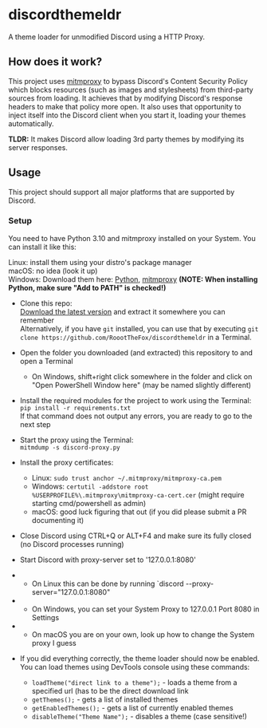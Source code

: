 # discordthemeldr
A theme loader for unmodified Discord using a HTTP Proxy.

<h2>How does it work?</h2>

This project uses [mitmproxy](https://github.com/mitmproxy/mitmproxy) to bypass Discord's Content Security Policy
which blocks resources (such as images and stylesheets) from third-party sources from loading.
It achieves that by modifying Discord's response headers to make that policy more open. It also uses that opportunity
to inject itself into the Discord client when you start it, loading your themes automatically.

**TLDR:** It makes Discord allow loading 3rd party themes by modifying its server responses.

<h2>Usage</h2>

This project should support all major platforms that are supported by Discord.

<h3>Setup</h3>

You need to have Python 3.10 and mitmproxy installed on your System. You can install it like this:

Linux: install them using your distro's package manager<br>
macOS: no idea (look it up)<br>
Windows: Download them here: [Python](https://www.python.org/downloads/windows/), [mitmproxy](https://mitmproxy.org/)
**(NOTE: When installing Python, make sure "Add to PATH" is checked!)**


- Clone this repo:<br>[Download the latest version](https://github.com/RoootTheFox/discordthemeldr/archive/refs/heads/main.zip)
and extract it somewhere you can remember<br>
Alternatively, if you have `git` installed, you can use that by executing `git clone https://github.com/RoootTheFox/discordthemeldr` in a Terminal.

- Open the folder you downloaded (and extracted) this repository to and open a Terminal<br>
  - On Windows, shift+right click somewhere in the folder and click on "Open PowerShell Window here" (may be named slightly different)

- Install the required modules for the project to work using the Terminal:<br>
`pip install -r requirements.txt`<br>
If that command does not output any errors, you are ready to go to the next step

- Start the proxy using the Terminal:<br>
`mitmdump -s discord-proxy.py`<br>

- Install the proxy certificates:
  - Linux: `sudo trust anchor ~/.mitmproxy/mitmproxy-ca.pem`
  - Windows: `certutil -addstore root %USERPROFILE%\.mitmproxy\mitmproxy-ca-cert.cer` (might require starting cmd/powershell as admin)
  - macOS: good luck figuring that out (if you did please submit a PR documenting it)

- Close Discord using CTRL+Q or ALT+F4 and make sure its fully closed (no Discord processes running)

- Start Discord with proxy-server set to '127.0.0.1:8080'
- - On Linux this can be done by running `discord --proxy-server="127.0.0.1:8080"
- - On Windows, you can set your System Proxy to 127.0.0.1 Port 8080 in Settings
- - On macOS you are on your own, look up how to change the System proxy I guess

- If you did everything correctly, the theme loader should now be enabled. You can load themes using DevTools console using these commands:
  - `loadTheme("direct link to a theme");` - loads a theme from a specified url (has to be the direct download link
  - `getThemes();` - gets a list of installed themes
  - `getEnabledThemes();` - gets a list of currently enabled themes
  - `disableTheme("Theme Name");` - disables a theme (case sensitive!)
